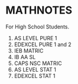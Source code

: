 # MATHNOTES
For High School Students.
1. AS LEVEL PURE 1
2. EDEXCEL PURE 1 and 2
3. IEB MATRIC
4. IB AA SL
5. CAPS NSC MATRIC
6. AS LEVEL STAT 1
7. EDEXCEL STAT 1
